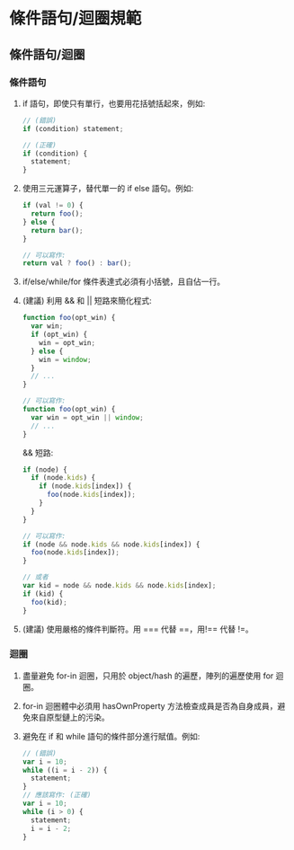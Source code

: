 # 條件語句/迴圈規範

## 條件語句/迴圈

### 條件語句

1. if 語句，即使只有單行，也要用花括號括起來，例如:

   ```javascript
   // (錯誤)
   if (condition) statement;

   // (正確)
   if (condition) {
     statement;
   }
   ```

2. 使用三元運算子，替代單一的 if else 語句。例如:

   ```javascript
   if (val != 0) {
     return foo();
   } else {
     return bar();
   }

   // 可以寫作:
   return val ? foo() : bar();
   ```

3. if/else/while/for 條件表達式必須有小括號，且自佔一行。

4. (建議) 利用 && 和 || 短路來簡化程式:

   ```javascript
   function foo(opt_win) {
     var win;
     if (opt_win) {
       win = opt_win;
     } else {
       win = window;
     }
     // ...
   }

   // 可以寫作:
   function foo(opt_win) {
     var win = opt_win || window;
     // ...
   }
   ```

   && 短路:

   ```javascript
   if (node) {
     if (node.kids) {
       if (node.kids[index]) {
         foo(node.kids[index]);
       }
     }
   }

   // 可以寫作:
   if (node && node.kids && node.kids[index]) {
     foo(node.kids[index]);
   }

   // 或者
   var kid = node && node.kids && node.kids[index];
   if (kid) {
     foo(kid);
   }
   ```

5. (建議) 使用嚴格的條件判斷符。用 === 代替 ==，用!== 代替 !=。

### 迴圈

1. 盡量避免 for-in 迴圈，只用於 object/hash 的遍歷，陣列的遍歷使用 for 迴圈。

2. for-in 迴圈體中必須用 hasOwnProperty 方法檢查成員是否為自身成員，避免來自原型鏈上的污染。

3. 避免在 if 和 while 語句的條件部分進行賦值。例如:

   ```javascript
   // (錯誤)
   var i = 10;
   while ((i = i - 2)) {
     statement;
   }
   // 應該寫作: (正確)
   var i = 10;
   while (i > 0) {
     statement;
     i = i - 2;
   }
   ```
